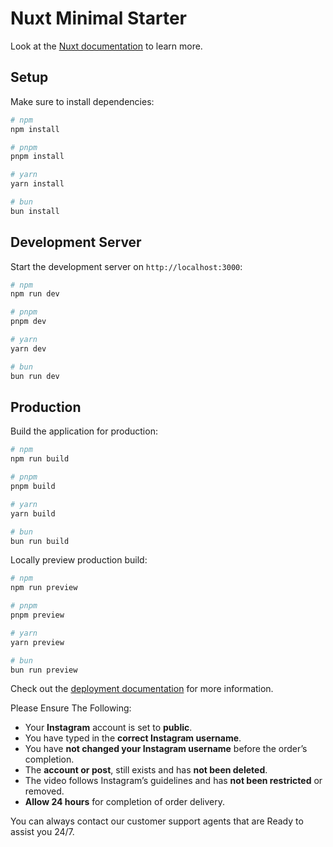 # Nuxt Minimal Starter

Look at the [Nuxt documentation](https://nuxt.com/docs/getting-started/introduction) to learn more.

## Setup

Make sure to install dependencies:

```bash
# npm
npm install

# pnpm
pnpm install

# yarn
yarn install

# bun
bun install
```

## Development Server

Start the development server on `http://localhost:3000`:

```bash
# npm
npm run dev

# pnpm
pnpm dev

# yarn
yarn dev

# bun
bun run dev
```

## Production

Build the application for production:

```bash
# npm
npm run build

# pnpm
pnpm build

# yarn
yarn build

# bun
bun run build
```

Locally preview production build:

```bash
# npm
npm run preview

# pnpm
pnpm preview

# yarn
yarn preview

# bun
bun run preview
```

Check out the [deployment documentation](https://nuxt.com/docs/getting-started/deployment) for more information.


Please Ensure The Following:
  
  - Your **Instagram** account is set to **public**.
  - You have typed in the **correct Instagram username**.
  - You have **not changed your Instagram username** before the order’s completion.
  - The **account or post**, still exists and has **not been deleted**.
  - The video follows Instagram’s guidelines and has **not been restricted** or removed.
  - **Allow 24 hours** for completion of order delivery.

You can always contact our customer support agents that are Ready to assist you 24/7.